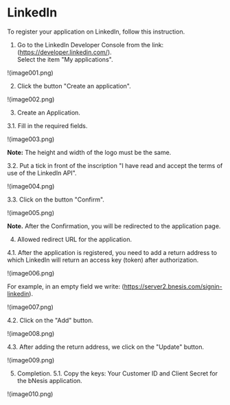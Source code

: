 # LinkedIn

To register your application on LinkedIn, follow this instruction.

1. Go to the LinkedIn Developer Console from the link: (https://developer.linkedin.com/).  
Select the item "My applications".

!(image001.png)

2. Click the button "Create an application".

!(image002.png)

3. Create an Application.

3.1. Fill in the required fields.

!(image003.png)

**Note:** The height and width of the logo must be the same.

3.2. Put a tick in front of the inscription "I have read and accept the terms of use of the LinkedIn API".

!(image004.png)

3.3. Click on the button "Confirm".

!(image005.png)

**Note.** After the Confirmation, you will be redirected to the application page.

4. Allowed redirect URL for the application.

4.1. After the application is registered, you need to add a return address to which LinkedIn will return an access key (token) after authorization. 

!(image006.png)

For example, in an empty field we write: (https://server2.bnesis.com/signin-linkedin).

!(image007.png)

4.2. Click on the "Add" button.

!(image008.png)

4.3. After adding the return address, we click on the "Update" button.

!(image009.png)

5. Completion.
5.1. Copy the keys: Your Customer ID and Client Secret for the bNesis application. 

!(image010.png)